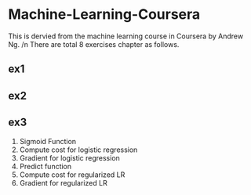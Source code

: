# Machine-Learning-Coursera

This is dervied from the machine learning course in Coursera by Andrew Ng.
/n There are total 8 exercises chapter as follows.

## ex1
## ex2
## ex3
1. Sigmoid Function
2. Compute cost for logistic regression
3. Gradient for logistic regression
4. Predict function
5. Compute cost for regularized LR
6. Gradient for regularized LR
